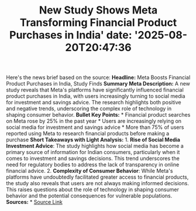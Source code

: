 ﻿---
title: "New Study Shows Meta Transforming Financial Product Purchases in India'
date: '2025-08-20T20:47:36"
category: "Markets"
summary: ""
slug: "new study shows meta transforming financial product purchase"
source_urls:
  - "https://about.fb.com/news/2025/08/new-study-shows-meta-transforming-financial-product-purchases-in-india/"
seo:
  title: "New Study Shows Meta Transforming Financial Product Purchases in India | Hash n Hedge'
  description: '"
  keywords: ["news", "markets", "brief"]
---
Here's the news brief based on the source:  **Headline:** Meta Boosts Financial Product Purchases in India, Study Finds  **Summary Meta Description:** A new study reveals that Meta's platforms have significantly influenced financial product purchases in India, with users increasingly turning to social media for investment and savings advice. The research highlights both positive and negative trends, underscoring the complex role of technology in shaping consumer behavior.  **Bullet Key Points:**  * Financial product searches on Meta rose by 25% in the past year * Users are increasingly relying on social media for investment and savings advice * More than 75% of users reported using Meta to research financial products before making a purchase  **Short Takeaways with Light Analysis:**  1. **Rise of Social Media Investment Advice**: The study highlights how social media has become a primary source of information for Indian consumers, particularly when it comes to investment and savings decisions. This trend underscores the need for regulatory bodies to address the lack of transparency in online financial advice. 2. **Complexity of Consumer Behavior**: While Meta's platforms have undoubtedly facilitated greater access to financial products, the study also reveals that users are not always making informed decisions. This raises questions about the role of technology in shaping consumer behavior and the potential consequences for vulnerable populations.  **Sources:**  * [Source Link](https://about.fb.com/news/2025/08/new-study-shows-meta-transforming-financial-product-purchases-in-india/) 
